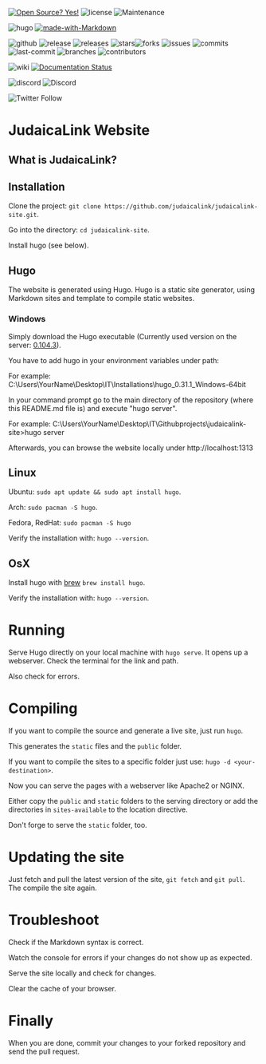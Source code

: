 [![Open Source? Yes!](https://badgen.net/badge/Open%20Source%20%3F/Yes%21/blue?icon=github)](https://github.com/Naereen/badges/)
![license](https://badgen.net/badge/license/MIT/blue)
![Maintenance](https://img.shields.io/maintenance/yes/2022)

![hugo](https://img.shields.io/badge/hugo-v0.104.3-green?style=plastic&logo=hugo&link=https://github.com/gohugoio/hugo)
[![made-with-Markdown](https://img.shields.io/badge/Made%20with-Markdown-1f425f.svg)](http://commonmark.org)

![github](https://badgen.net/badge/icon/github?icon=github&label)
![release](https://badgen.net/github/release/judaicalink/judaicalink-site?color=green)
![releases](https://badgen.net/github/releases/judaicalink/judaicalink-site)
![stars](https://badgen.net/github/stars/judaicalink/judaicalink-site)![forks](https://badgen.net/github/forks/judaicalink/judaicalink-site)
![issues](https://badgen.net/github/issues/judaicalink/judaicalink-site)
![commits](https://badgen.net/github/commits/judaicalink/judaicalink-site)
![last-commit](https://badgen.net/github/last-commit/judaicalink/judaicalink-site)
![branches](https://badgen.net/github/branches/judaicalink/judaicalink-site)
![contributors](https://badgen.net/github/contributors/judaicalink/judaicalink-site)

![wiki](https://badgen.net/badge/icon/wiki?icon=wiki&label)
[![Documentation Status](https://readthedocs.org/projects/judaicalink-labs/badge/?version=latest)](http://judaicalink-labs.readthedocs.io/?badge=latest)

![discord](https://badgen.net/badge/icon/discord?icon=discord&label)
![Discord](https://img.shields.io/discord/696646598868074576)

![Twitter Follow](https://img.shields.io/twitter/follow/judaicalink?style=social)

# JudaicaLink Website

## What is JudaicaLink?

## Installation
Clone the project: `git clone https://github.com/judaicalink/judaicalink-site.git`.

Go into the directory: `cd judaicalink-site`.

Install hugo (see below).

## Hugo
The website is generated using Hugo.
Hugo is a static site generator, using Markdown sites and template to compile static websites.

### Windows
Simply download the Hugo executable (Currently used version on the server: [0.104.3](https://github.com/gohugoio/hugo/releases/tag/v0.104.3)).

You have to add hugo in your environment variables under path:

For example: C:\Users\YourName\Desktop\IT\Installations\hugo_0.31.1_Windows-64bit

In your command prompt go to the main directory of the repository (where this README.md file is) and execute "hugo server". 

For example: C:\Users\YourName\Desktop\IT\Githubprojects\judaicalink-site>hugo server

Afterwards, you can browse the website locally under http://localhost:1313

## Linux

Ubuntu: `sudo apt update && sudo apt install hugo`.

Arch: `sudo pacman -S hugo`.

Fedora, RedHat: `sudo pacman -S hugo`

Verify the installation with: `hugo --version`.


## OsX

Install hugo with [brew](https://brew.sh/) `brew install hugo`.

Verify the installation with: `hugo --version`.

# Running

Serve Hugo directly on your local machine with `hugo serve`. It opens up a webserver. Check the terminal for the link and path.

Also check for errors.

# Compiling

If you want to compile the source and generate a live site, just run `hugo`.

This generates the `static` files and the `public` folder.

If you want to compile the sites to a specific folder just use: `hugo -d <your-destination>`.

Now you can serve the pages with a webserver like Apache2 or NGINX.

Either copy the `public` and `static` folders to the serving directory or add the directories in `sites-available` to the location directive.

Don't forge to serve the `static` folder, too.

# Updating the site

Just fetch and pull the latest version of the site, `git fetch` and `git pull`.
The compile the site again.

# Troubleshoot

Check if the Markdown syntax is correct.

Watch the console for errors if your changes do not show up as expected.

Serve the site locally and check for changes.

Clear the cache of your browser.

# Finally

When you are done, commit your changes to your forked repository and send the pull request.

